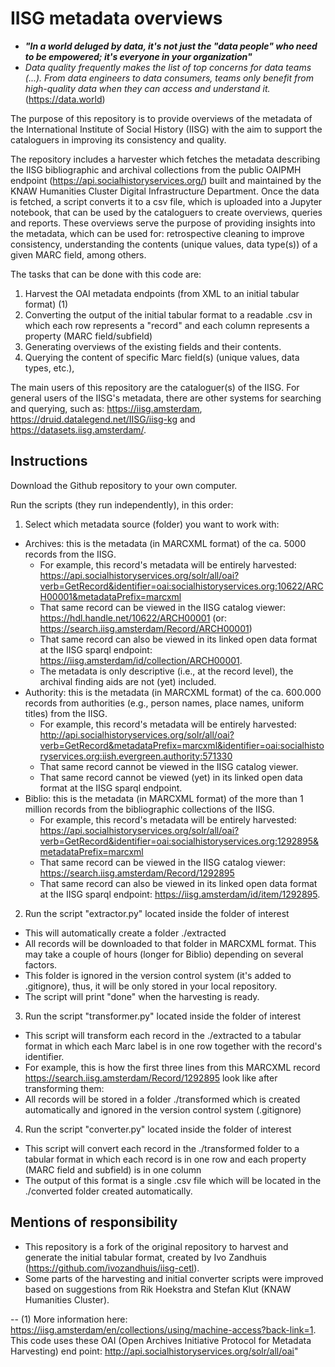# IISG metadata overviews

- ***"In a world deluged by data, it's not just the "data people" who need to be empowered; it's everyone in your organization"***
- *Data quality frequently makes the list of top concerns for data teams (...). From data engineers to data consumers, teams only benefit from high-quality data when they can access and understand it.* (https://data.world)

The purpose of this repository is to provide overviews of the metadata of the International Institute of Social History (IISG) with the aim to support the cataloguers in improving its consistency and quality.

The repository includes a harvester which fetches the metadata describing the IISG bibliographic and archival collections from the public OAIPMH endpoint (https://api.socialhistoryservices.org/) built and maintained by the KNAW Humanities Cluster Digital Infrastructure Department. Once the data is fetched, a script converts it to a csv file, which is uploaded into a Jupyter notebook, that can be used by the cataloguers to create overviews, queries and reports. These overviews serve the purpose of providing insights into the metadata, which can be used for: retrospective cleaning to improve consistency, understanding the contents (unique values, data type(s)) of a given MARC field, among others.

The tasks that can be done with this code are:
1. Harvest the OAI metadata endpoints (from XML to an initial tabular format) (1)
2. Converting the output of the initial tabular format to a readable .csv in which each row represents a "record" and each column represents a property (MARC field/subfield)
3. Generating overviews of the existing fields and their contents.
4. Querying the content of specific Marc field(s) (unique values, data types, etc.), 

The main users of this repository are the cataloguer(s) of the IISG. For general users of the IISG's metadata, there are other systems for searching and querying, such as: https://iisg.amsterdam, https://druid.datalegend.net/IISG/iisg-kg and https://datasets.iisg.amsterdam/.

## Instructions

Download the Github repository to your own computer.

Run the scripts (they run independently), in this order:

1. Select which metadata source (folder) you want to work with:
- Archives: this is the metadata (in MARCXML format) of the ca. 5000 records from the IISG. 
    - For example, this record's metadata will be entirely harvested: https://api.socialhistoryservices.org/solr/all/oai?verb=GetRecord&identifier=oai:socialhistoryservices.org:10622/ARCH00001&metadataPrefix=marcxml
    - That same record can be viewed in the IISG catalog viewer: https://hdl.handle.net/10622/ARCH00001 (or: https://search.iisg.amsterdam/Record/ARCH00001)
    - That same record can also be viewed in its linked open data format at the IISG sparql endpoint: https://iisg.amsterdam/id/collection/ARCH00001.
    - The metadata is only descriptive (i.e., at the record level), the archival finding aids are not (yet) included.
- Authority: this is the metadata (in MARCXML format) of the ca. 600.000 records from authorities (e.g., person names, place names, uniform titles) from the IISG.
    - For example, this record's metadata will be entirely harvested: http://api.socialhistoryservices.org/solr/all/oai?verb=GetRecord&metadataPrefix=marcxml&identifier=oai:socialhistoryservices.org:iish.evergreen.authority:571330
    - That same record cannot be viewed in the IISG catalog viewer.
    - That same record cannot be viewed (yet) in its linked open data format at the IISG sparql endpoint.
- Biblio: this is the metadata (in MARCXML format) of the more than 1 million records from the bibliographic collections of the IISG.
    - For example, this record's metadata will be entirely harvested: https://api.socialhistoryservices.org/solr/all/oai?verb=GetRecord&identifier=oai:socialhistoryservices.org:1292895&metadataPrefix=marcxml
    - That same record can be viewed in the IISG catalog viewer: https://search.iisg.amsterdam/Record/1292895
    - That same record can also be viewed in its linked open data format at the IISG sparql endpoint: https://iisg.amsterdam/id/item/1292895.

2. Run the script "extractor.py" located inside the folder of interest
- This will automatically create a folder ./extracted
- All records will be downloaded to that folder in MARCXML format. This may take a couple of hours (longer for Biblio) depending on several factors.
- This folder is ignored in the version control system (it's added to .gitignore), thus, it will be only stored in your local repository.
- The script will print "done" when the harvesting is ready.

3. Run the script "transformer.py" located inside the folder of interest
- This script will transform each record in the ./extracted to a tabular format in which each Marc label is in one row together with the record's identifier. 
- For example, this is how the first three lines from this MARCXML record https://search.iisg.amsterdam/Record/1292895 look like after transforming them:
- All records will be stored in a folder ./transformed which is created automatically and ignored in the version control system (.gitignore)

4. Run the script "converter.py" located inside the folder of interest
- This script will convert each record in the ./transformed folder to a tabular format in which each record is in one row and each property (MARC field and subfield) is in one column
- The output of this format is a single .csv file which will be located in the ./converted folder created automatically.


## Mentions of responsibility
- This repository is a fork of the original repository to harvest and generate the initial tabular format, created by Ivo Zandhuis (https://github.com/ivozandhuis/iisg-cetl).
- Some parts of the harvesting and initial converter scripts were improved based on suggestions from Rik Hoekstra and Stefan Klut (KNAW Humanities Cluster).

--
(1) More information here: https://iisg.amsterdam/en/collections/using/machine-access?back-link=1. This code uses these OAI (Open Archives Initiative Protocol for Metadata Harvesting) end point: http://api.socialhistoryservices.org/solr/all/oai"
